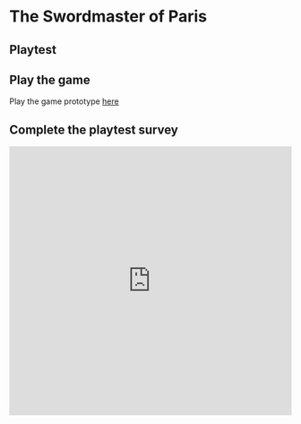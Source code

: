 # The Swordmaster of Paris
## Playtest

## Play the game

Play the game prototype [here](https://dprssdchckn.github.io/IASC-1P04/Prototype/the_swordmaster_of_paris.html)

## Complete the playtest survey

<iframe width="640px" height= "480px" src= "https://forms.office.com/Pages/ResponsePage.aspx?id=FRGudvwe8kqlNuKyRDrxoBLuZlMy76RFmxpolHzbaEBURjJaR05FNFFOR1laNFhIRFpZVFVVODROOS4u&embed=true" frameborder= "0" marginwidth= "0" marginheight= "0" style= "border: none; max-width:100%; max-height:100vh" allowfullscreen webkitallowfullscreen mozallowfullscreen msallowfullscreen> </iframe>
